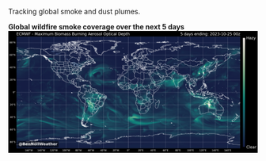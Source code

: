 Tracking global smoke and dust plumes.

**Global wildfire smoke coverage over the next 5 days**
![Image](https://github.com/BenNollWeather/ecmwf_cams/blob/master/bcaod550_globe_max.png?raw=true)
